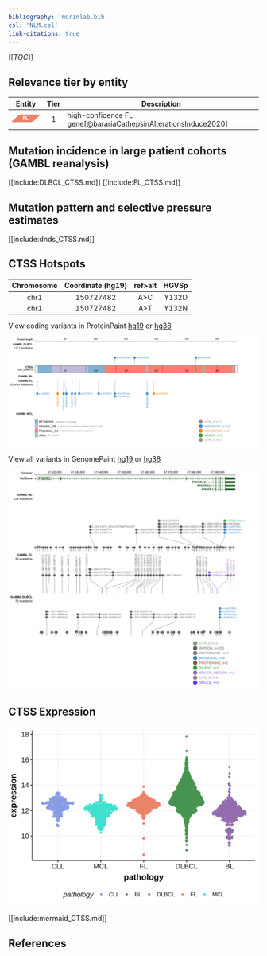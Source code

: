 ```yaml
---
bibliography: 'morinlab.bib'
csl: 'NLM.csl'
link-citations: true
---
```

[[_TOC_]]



## Relevance tier by entity

|Entity|Tier|Description            |
|:------:|:----:|-----------------------|
|![FL](images/icons/FL_tier1.png)    |1   |high-confidence FL gene[@barariaCathepsinAlterationsInduce2020]|

## Mutation incidence in large patient cohorts (GAMBL reanalysis)

[[include:DLBCL_CTSS.md]]
[[include:FL_CTSS.md]]

## Mutation pattern and selective pressure estimates

[[include:dnds_CTSS.md]]

## CTSS Hotspots

| Chromosome |Coordinate (hg19) | ref>alt | HGVSp | 
 | :---:| :---: | :--: | :---: |
| chr1 | 150727482 | A>C | Y132D |
| chr1 | 150727482 | A>T | Y132N |

View coding variants in ProteinPaint [hg19](https://morinlab.github.io/LLMPP/GAMBL/CTSS_protein.html)  or [hg38](https://morinlab.github.io/LLMPP/GAMBL/CTSS_protein_hg38.html)

![](images/proteinpaint/CTSS_NM_004079.svg)

View all variants in GenomePaint [hg19](https://morinlab.github.io/LLMPP/GAMBL/CTSS.html)  or [hg38](https://morinlab.github.io/LLMPP/GAMBL/CTSS_hg38.html)

![](images/proteinpaint/CTSS.svg)

## CTSS Expression
![](images/gene_expression/CTSS_by_pathology.svg)
<!-- ORIGIN: barariaCathepsinAlterationsInduce2020c -->
<!-- FL: barariaCathepsinAlterationsInduce2020c -->

[[include:mermaid_CTSS.md]]

## References
